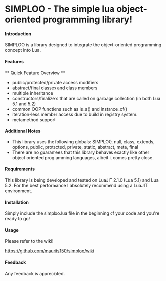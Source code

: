 SIMPLOO - The simple lua object-oriented programming library!
=====

#### Introduction

SIMPLOO is a library designed to integrate the object-oriented programming concept into Lua.

#### Features

** Quick Feature Overview **

* public/protected/private access modifiers
* abstract/final classes and class members
* multiple inheritance
* constructors/finalizers that are called on garbage collection (in both Lua 5.1 and 5.2)
* common OOP functions such as is\_a() and instance\_of()
* iteration-less member access due to build in registry system.
* metamethod support

#### Additional Notes

* This library uses the following globals: SIMPLOO, null, class, extends, options, public, protected, private, static, abstract, meta, final
* There are no guarantees that this library behaves exactly like other object oriented programming languages, albeit it comes pretty close.

#### Requirements

This library is being developed and tested on LuaJIT 2.1.0 (Lua 5.1) and Lua 5.2.
For the best performance I absolutely recommend using a LuaJIT environment.

#### Installation

Simply include the simploo.lua file in the beginning of your code and you're ready to go!

#### Usage

Please refer to the wiki!

https://github.com/maurits150/simploo/wiki

#### Feedback

Any feedback is appreciated.